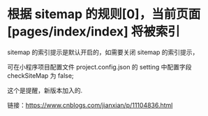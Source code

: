 # 根据 sitemap 的规则[0]，当前页面 [pages/index/index] 将被索引 #

sitemap 的索引提示是默认开启的，如需要关闭 sitemap 的索引提示，

可在小程序项目配置文件 project.config.json 的 setting 中配置字段 checkSiteMap 为 false;

这个是提醒，新版本加入的.

链接：https://www.cnblogs.com/jianxian/p/11104836.html
